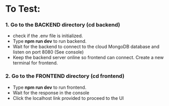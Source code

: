 # To Test:
### 1. Go to the BACKEND directory (cd backend)
- check if the .env file is initialized.
- Type <strong>npm run dev</strong> to run backend.
- Wait for the backend to connect to the cloud MongoDB database and listen on port 8080 (See console)
- Keep the backend server online so frontend can connect. Create a new terminal for frontend.
### 2. Go to the FRONTEND directory (cd frontend)
- Type <strong>npm run dev</strong> to run frontend.
- Wait for the response in the console
- Click the localhost link provided to proceed to the UI
